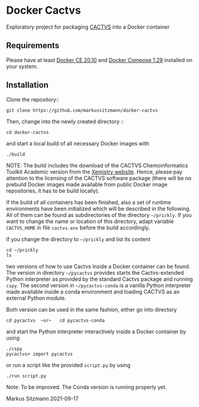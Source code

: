 Docker Cactvs
=============

Exploratory project for packaging [CACTVS](https://xemistry.com) into a Docker container

Requirements
------------

Please have at least [Docker CE 20.10](<https://docs.docker.com/engine/installation/>) and [Docker Compose 1.29](<https://docs.docker.com/compose/install/>) installed on your system.

Installation
------------

Clone the repository::

    git clone https://github.com/markussitzmann/docker-cactvs

Then, change into the newly created directory ::

    cd docker-cactvs

and start a local build of all necessary Docker images with 

    ./build

NOTE: The build includes the download of the CACTVS Chemoinformatics Toolkit Academic version from the
[Xemistry website](<https://xemistry.com/academic/>). Hence, please pay attention to the licensing of the CACTVS 
software package (there will be no prebuild Docker images made available from public Docker image repositories, it
has to be build locally).
 
If the build of all containers has been finished, also a set of runtime environments have been initialized which will be
described in the following. All of them can be found as subdirectories of the directory `~/prickly`. If you want to 
change the name or location of this directory, adapt variable `CACTVS_HOME` in file `cactvs.env` before the build 
accordingly.

If you change the directory to `~/prickly` and list its content

    cd ~/prickly
    ls

two versions of how to use Cactvs inside a Docker container can be found. The version in directory `~/pycactvs` provides
starts the Cactvs-extended Python interpreter as provided by the standard Cactvs package and running `cspy`. The 
second version in `~/pycactvs-conda` is a vanilla Python interpreter made available inside a conda environment
and loading CACTVS as an external Python module.

Both version can be used in the same fashion, either go into directory

    cd pycactvs  ~or~   cd pycactvs-conda

and start the Python interpreter interactively inside a Docker container by using 

    ./cspy  
    pycactvs> import pycactvs

or run a script like the provided `script.py` by using 

    ./run script.py

Note: To be improved. The Conda version is running properly yet.

Markus Sitzmann
2021-09-17

